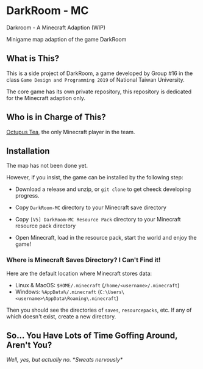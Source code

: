 # DarkRoom - MC

Darkroom - A Minecraft Adaption (WIP)

Minigame map adaption of the game DarkRoom


## What is This?

This is a side project of DarkRoom, a game developed by Group #16 in the class `Game Design and Programming 2019` of National Taiwan University.

The core game has its own private repository, this repository is dedicated for the Minecraft adaption only.


## Who is in Charge of This?

[Octupus Tea](https:/github.com/octupustea), the only Minecraft player in the team.


## Installation

The map has not been done yet.

However, if you insist, the game can be installed by the following step:

- Download a release and unzip, or `git clone` to get cheeck developing progress.

- Copy `DarkRoom-MC` directory to your Minecraft save directory

- Copy `[V5] DarkRoom-MC Resource Pack` directory to your Minecraft resource pack directory

- Open Minecraft, load in the resource pack, start the world and enjoy the game!

### Where is Minecraft Saves Directory? I Can't Find it!

Here are the default location where Minecraft stores data:
- Linux & MacOS: `$HOME/.minecraft` (`/home/<username>/.minecraft`)
- Windows: `%AppData%/.minecraft` (`C:\Users\<username>\AppData\Roaming\.minecraft`)

Then you should see the directories of `saves`, `resourcepacks`, etc. If any of which doesn't exist, create a new directory.


## So... You Have Lots of Time Goffing Around, Aren't You?

*Well, yes, but actually no.* **Sweats nervously\**